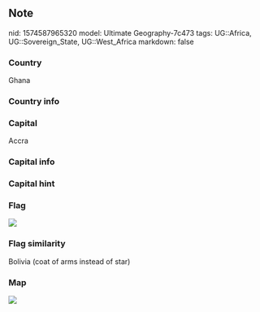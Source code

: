 ## Note
nid: 1574587965320
model: Ultimate Geography-7c473
tags: UG::Africa, UG::Sovereign_State, UG::West_Africa
markdown: false

### Country
Ghana

### Country info


### Capital
Accra

### Capital info


### Capital hint


### Flag
<img src="ug-flag-ghana.svg">

### Flag similarity
Bolivia (coat of arms instead of star)

### Map
<img src="ug-map-ghana.png">
